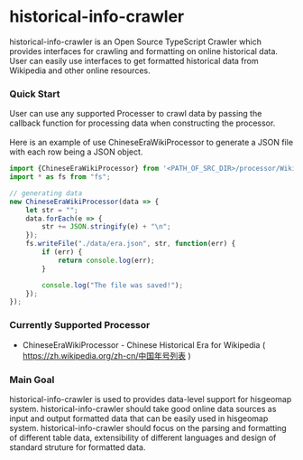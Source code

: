 # historical-info-crawler

historical-info-crawler is an Open Source TypeScript Crawler which provides interfaces for crawling and formatting on online historical data. User can easily use interfaces to get formatted historical data from Wikipedia and other online resources.  

### Quick Start
User can use any supported Processer to crawl data by passing the callback function for processing data when constructing the processor.<br/><br/>
Here is an example of use ChineseEraWikiProcessor to generate a JSON file with each row being a JSON object.
```javascript
import {ChineseEraWikiProcessor} from '<PATH_OF_SRC_DIR>/processor/WikiProcessor';
import * as fs from "fs";

// generating data
new ChineseEraWikiProcessor(data => {
    let str = "";
    data.forEach(e => {
        str += JSON.stringify(e) + "\n";
    });
    fs.writeFile("./data/era.json", str, function(err) {
        if (err) {
            return console.log(err);
        }

        console.log("The file was saved!");
    });
});
```

### Currently Supported Processor
- ChineseEraWikiProcessor - Chinese Historical Era for Wikipedia ( https://zh.wikipedia.org/zh-cn/中国年号列表 )


### Main Goal
historical-info-crawler is used to provides data-level support for hisgeomap system. historical-info-crawler should take good online data sources as input and output formatted data that can be easily used in hisgeomap system. historical-info-crawler should focus on the parsing and formatting of different table data, extensibility of different languages and design of standard struture for formatted data.
